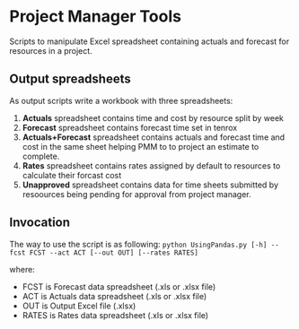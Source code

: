 # Project Manager Tools

Scripts to manipulate Excel spreadsheet containing actuals and forecast for resources in a project.

## Output spreadsheets

As output scripts write a workbook with three spreadsheets:
1.  **Actuals** spreadsheet contains time and cost by resource split by week
2. **Forecast** spreadsheet contains forecast time set in tenrox
3. **Actuals+Forecast** spreadsheet contains actuals and forecast time and cost in the same sheet helping PMM to to project an estimate to complete.
4. **Rates** spreadsheet contains rates assigned by default to resources to calculate their forcast cost
5. **Unapproved** spreadsheet contains data for time sheets submitted by resoources being pending for approval from project manager.

## Invocation

The way to use the script is as following:
`python UsingPandas.py [-h] --fcst FCST --act ACT [--out OUT] [--rates RATES]`

where:
- FCST is Forecast data spreadsheet (.xls or .xlsx file)
- ACT is Actuals data spreadsheet (.xls or .xlsx file)
- OUT is Output Excel file (.xlsx)
- RATES is Rates data spreadsheet (.xls or .xlsx file)


